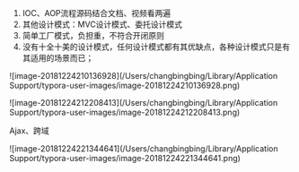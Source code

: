 1. IOC、AOP流程源码结合文档、视频看两遍
2. 其他设计模式：MVC设计模式、委托设计模式
3. 简单工厂模式，负担重，不符合开闭原则
4. 没有十全十美的设计模式，任何设计模式都有其优缺点，各种设计模式只是有其适用的场景而已；



![image-20181224210136928](/Users/changbingbing/Library/Application Support/typora-user-images/image-20181224210136928.png)

![image-20181224212208413](/Users/changbingbing/Library/Application Support/typora-user-images/image-20181224212208413.png)

Ajax、跨域

![image-20181224221344641](/Users/changbingbing/Library/Application Support/typora-user-images/image-20181224221344641.png)